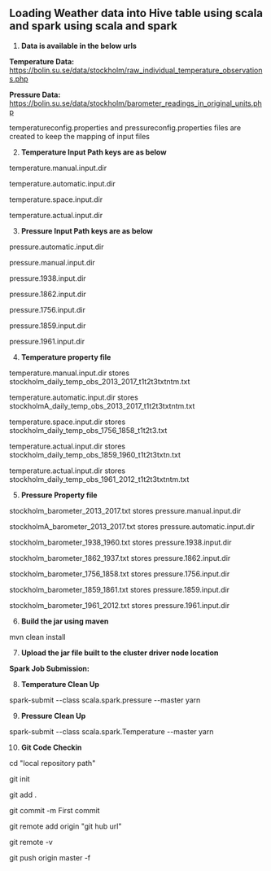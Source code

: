 ## Loading Weather data into Hive table using scala and spark  using scala and spark ##

1. **Data is available in the below urls**

**Temperature Data:** 
https://bolin.su.se/data/stockholm/raw_individual_temperature_observations.php


**Pressure Data:** 
https://bolin.su.se/data/stockholm/barometer_readings_in_original_units.php

temperatureconfig.properties and pressureconfig.properties files are created to keep the mapping of input files

2. **Temperature Input Path keys  are as below**

temperature.manual.input.dir

temperature.automatic.input.dir

temperature.space.input.dir

temperature.actual.input.dir

3. **Pressure Input Path keys are as below**

pressure.automatic.input.dir

pressure.manual.input.dir

pressure.1938.input.dir

pressure.1862.input.dir

pressure.1756.input.dir
 
pressure.1859.input.dir

pressure.1961.input.dir

4. **Temperature property file**

temperature.manual.input.dir  stores stockholm_daily_temp_obs_2013_2017_t1t2t3txtntm.txt

temperature.automatic.input.dir  stores stockholmA_daily_temp_obs_2013_2017_t1t2t3txtntm.txt

temperature.space.input.dir  stores stockholm_daily_temp_obs_1756_1858_t1t2t3.txt

temperature.actual.input.dir  stores stockholm_daily_temp_obs_1859_1960_t1t2t3txtn.txt

temperature.actual.input.dir  stores stockholm_daily_temp_obs_1961_2012_t1t2t3txtntm.txt

5. **Pressure Property file**

stockholm_barometer_2013_2017.txt   stores   pressure.manual.input.dir

stockholmA_barometer_2013_2017.txt  stores   pressure.automatic.input.dir

stockholm_barometer_1938_1960.txt   stores pressure.1938.input.dir

stockholm_barometer_1862_1937.txt   stores  pressure.1862.input.dir

stockholm_barometer_1756_1858.txt   stores pressure.1756.input.dir

stockholm_barometer_1859_1861.txt   stores  pressure.1859.input.dir

stockholm_barometer_1961_2012.txt   stores pressure.1961.input.dir

6. **Build the jar using maven**

mvn clean install

7. **Upload the jar file built to the cluster driver node location**

**Spark Job Submission:** 

8. **Temperature Clean Up**

spark-submit --class scala.spark.pressure --master yarn <path to weather-1.0.jar>
 
9. **Pressure Clean Up**

spark-submit --class scala.spark.Temperature --master yarn <path to weather-1.0.jar>

10. **Git Code Checkin**

cd "local repository path"

git init

git add .

git commit -m First commit

git remote add origin "git hub url"

git remote -v

git push origin master -f
